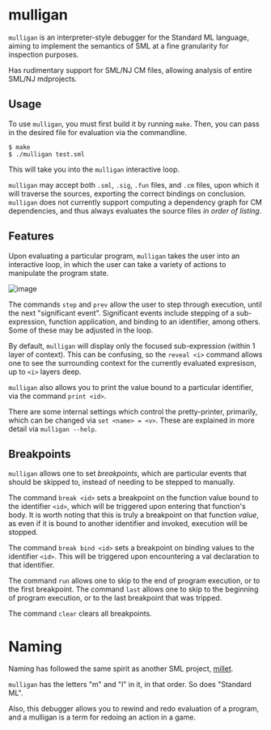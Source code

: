 # mulligan

`mulligan` is an interpreter-style debugger for the Standard ML language, aiming to implement
the semantics of SML at a fine granularity for inspection purposes.

Has rudimentary support for SML/NJ CM files, allowing analysis of entire SML/NJ
mdprojects.

## Usage

To use `mulligan`, you must first build it by running `make`. Then, you can pass
in the desired file for evaluation via the commandline.
```
$ make
$ ./mulligan test.sml
```

This will take you into the `mulligan` interactive loop.

`mulligan` may accept both `.sml`, `.sig`, `.fun` files, and `.cm` files, upon
which it will traverse the sources, exporting the correct bindings on conclusion.
`mulligan` does not currently support computing a dependency graph for CM dependencies,
and thus always evaluates the source files _in order of listing_.

## Features

Upon evaluating a particular program, `mulligan` takes the user into an
interactive loop, in which the user can take a variety of actions to manipulate
the program state.

![image](https://user-images.githubusercontent.com/49291449/173885877-307a3220-7526-4e0f-bfd5-0730b80d894d.png)

The commands `step` and `prev` allow the user to step through execution, until
the next "significant event". Significant events include stepping of a
sub-expression, function application, and binding to an identifier, among
others. Some of these may be adjusted in the loop.

By default, `mulligan` will display only the focused sub-expression (within 1
layer of context). This can be confusing, so the `reveal <i>` command allows one
to see the surrounding context for the currently evaluated expresison, up to
`<i>` layers deep.

`mulligan` also allows you to print the value bound to a particular identifier,
via the command `print <id>`.

There are some internal settings which control the pretty-printer, primarily,
which can be changed via `set <name> = <v>`. These are explained in more detail
via `mulligan --help`.

## Breakpoints

`mulligan` allows one to set _breakpoints_, which are particular events that
should be skipped to, instead of needing to be stepped to manually.

The command `break <id>` sets a breakpoint on the function value bound to the
identifier `<id>`, which will be triggered upon entering that function's body.
It is worth noting that this is truly a breakpoint on that function _value_, as
even if it is bound to another identifier and invoked, execution will be
stopped.

The command `break bind <id>` sets a breakpoint on binding values to the identifier
`<id>`. This will be triggered upon encountering a val declaration to that
identifier.

The command `run` allows one to skip to the end of program execution, or to the
first breakpoint. The command `last` allows one to skip to the beginning of
program execution, or to the last breakpoint that was tripped.

The command `clear` clears all breakpoints.

# Naming

Naming has followed the same spirit as another SML project, [millet](https://github.com/azdavis/millet).

`mulligan` has the letters "m" and "l" in it, in that order. So does "Standard
ML".

Also, this debugger allows you to rewind and redo evaluation of a program, and a
mulligan is a term for redoing an action in a game.

